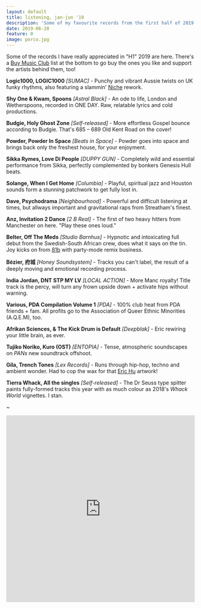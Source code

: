 ```yaml
---
layout: default
title: listening, jan-jun '19
description: 'Some of my favourite records from the first half of 2019.'
date: 2019-06-20
feature: 0
image: porco.jpg
---
```


Some of the records I have really appreciated in "H1" 2019 are here. There's a [Buy Music Club](https://buymusic.club/) list at the bottom to go buy the ones you like and support the artists behind them, too!

**Logic1000, LOGIC1000** _[SUMAC]_ - Punchy and vibrant Aussie twists on UK funky rhythms, also featuring a slammin' [Niche](https://www.youtube.com/watch?v=uwO16Eg5NOc) rework.

**Shy One & Kwam, Spoons** _[Astral Black]_ - An ode to life, London and Wetherspoons, recorded in ONE DAY. Raw, relatable lyrics and cold productions.

**Budgie, Holy Ghost Zone** _[Self-released]_ - More effortless Gospel bounce according to Budgie. That's 685 – 689 Old Kent Road on the cover!

**Powder, Powder In Space** _[Beats in Space]_ - Powder goes into space and brings back only the freshest house, for your enjoyment.

**Sikka Rymes, Love Di People** _[DUPPY GUN]_ - Completely wild and essential performance from Sikka, perfectly complemented by bonkers Genesis Hull beats.

**Solange, When I Get Home** _[Columbia]_ - Playful, spiritual jazz and Houston sounds form a stunning patchwork to get fully lost in.

**Dave, Psychodrama** _[Neighbourhood]_ - Powerful and difficult listening at times, but allways important and gravitational raps from Streatham's finest.

**Anz, Invitation 2 Dance** _[2 B Real]_ - The first of two heavy hitters from Manchester on here. "Play these ones loud."

**Belter, Off The Meds** _[Studio Barnhus]_ - Hypnotic and intoxicating full debut from the Swedish-South African crew, does what it says on the tin. Joy kicks on from [81b](https://tossportal.bandcamp.com/album/81b) with party-mode remix business.

**Bézier, 府城** _[Honey Soundsystem]_ - Tracks you can't label, the result of a deeply moving and emotional recording process.

**India Jordan, DNT STP MY LV** _[LOCAL ACTION]_ - More Manc royalty! Title track is the percy, will turn any frown upside down + activate hips without warning.

**Various, PDA Compilation Volume 1** _[PDA]_ - 100% club heat from PDA friends + fam. All profits go to the Association of Queer Ethnic Minorities (A.Q.E.M), too.

**Afrikan Sciences, & The Kick Drum is Default** _[Deepblak]_ - Eric rewiring your little brain, as ever.

**Tujiko Noriko, Kuro (OST)** _[ENTOPIA]_ - Tense, atmospheric soundscapes on _PANs_ new soundtrack offshoot.

**Gila, Trench Tones** _[Lex Records]_ - Runs through hip-hop, techno and ambient wonder. Had to cop the wax for that [Eric Hu](www.erichu.info) artwork!

**Tierra Whack, All the singles** _[Self-released]_ - The Dr Seuss type spitter paints fully-formed tracks this year with as much colour as 2018's _Whack World_ vignettes. I stan.

_~_

<iframe src="https://buymusic.club/embed/ewen-listening-jan-jun-19" height="500" width="100%" frameborder="0"></iframe>